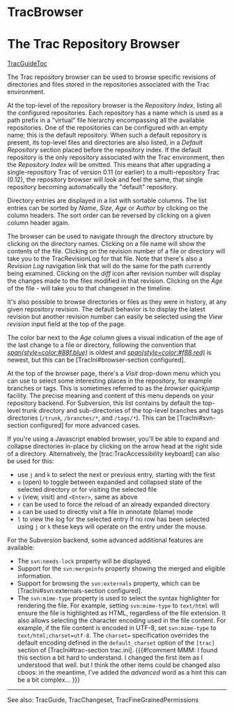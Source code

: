 # TracBrowser
# The Trac Repository Browser

[TracGuideToc](TracGuideToc.md)

The Trac repository browser can be used to browse specific revisions of directories and files stored in the repositories associated with the Trac environment.

At the top-level of the repository browser is the *Repository Index*, listing all the configured repositories.
Each repository has a name which is used as a path prefix in a "virtual" file hierarchy encompassing all the available repositories.
One of the repositories can be configured with an empty name; this is the default repository. When such a default repository is present, its top-level files and directories are also listed, in a *Default Repository* section placed before the repository index. If the default repository is the only repository associated with the Trac environment, then the *Repository Index* will be omitted. This means that after upgrading a single-repository Trac of version 0.11 (or earlier) to a multi-repository Trac (0.12), the repository browser will look and feel the same, that single repository becoming automatically the "default" repository.

Directory entries are displayed in a list with sortable columns. The list entries can be sorted by _Name_, _Size_, _Age_ or _Author_ by clicking on the column headers. The sort order can be reversed by clicking on a given column header again.

The browser can be used to navigate through the directory structure by clicking on the directory names.
Clicking on a file name will show the contents of the file.
Clicking on the revision number of a file or directory will take you to the TracRevisionLog for that file.
Note that there's also a _Revision Log_ navigation link that will do the same for the path currently being examined.
Clicking on the _diff_ icon after revision number will display the changes made to the files modified in that revision.
Clicking on the _Age_ of the file - will take you to that changeset in the timeline.

It's also possible to browse directories or files as they were in history, at any given repository revision. The default behavior is to display the latest revision but another revision number can easily be selected using the _View revision_ input field at the top of the page.

The color bar next to the _Age_ column gives a visual indication of the age of the last change to a file or directory, following the convention that *[span(style=color:#88f,blue)](span(style=color:#88f,blue).md)* is oldest and *[span(style=color:#f88,red)](span(style=color:#f88,red).md)* is newest, but this can be [TracIni#browser-section configured].

At the top of the browser page, there's a _Visit_ drop-down menu which you can use to select some interesting places in the repository, for example branches or tags.
This is sometimes referred to as the _browser quickjump_ facility.
The precise meaning and content of this menu depends on your repository backend.
For Subversion, this list contains by default the top-level trunk directory and sub-directories of the top-level branches and tags directories (`/trunk`, `/branches/*`, and `/tags/*`). This can be [TracIni#svn-section configured] for more advanced cases.

If you're using a Javascript enabled browser, you'll be able to expand and collapse directories in-place by clicking on the arrow head at the right side of a directory. Alternatively, the [trac:TracAccessibility keyboard] can also be used for this:
 * use `j` and `k` to select the next or previous entry, starting with the first
 * `o` (*o*pen) to toggle between expanded and collapsed state of the selected
   directory or for visiting the selected file
 * `v` (*v*iew, *v*isit) and `<Enter>`, same as above
 * `r` can be used to force the *r*eload of an already expanded directory
 * `a` can be used to directly visit a file in *a*nnotate (blame) mode
 * `l` to view the *l*og for the selected entry
If no row has been selected using `j` or `k` these keys will operate on the entry under the mouse.

For the Subversion backend, some advanced additional features are available:
 * The `svn:needs-lock` property will be displayed.
 * Support for the `svn:mergeinfo` property showing the merged and eligible information.
 * Support for browsing the `svn:externals` property, which can be [TracIni#svn:externals-section configured].
 * The `svn:mime-type` property is used to select the syntax highlighter for rendering the file. For example, setting `svn:mime-type` to `text/html` will ensure the file is highlighted as HTML, regardless of the file extension. It also allows selecting the character encoding used in the file content. For example, if the file content is encoded in UTF-8, set `svn:mime-type` to `text/html;charset=utf-8`. The `charset=` specification overrides the default encoding defined in the `default_charset` option of the `[trac]` section of [TracIni#trac-section trac.ini].
{{{#!comment
MMM: I found this section a bit hard to understand. I changed the first item as I understood that well.
but I think the other items could be changed also
 cboos: in the meantime, I've added the _advanced_ word as a hint this can be a bit complex...
}}}

----
See also: TracGuide, TracChangeset, TracFineGrainedPermissions
